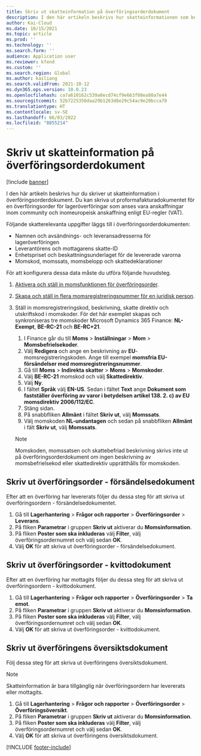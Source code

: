 ```yaml
---
title: Skriv ut skatteinformation på överföringsorderdokument
description: I den här artikeln beskrivs hur skatteinformationen som bestäms av skatteberäkningstjänsten kan skrivas ut på överföringsorderdokument.
author: Kai-Cloud
ms.date: 10/15/2021
ms.topic: article
ms.prod: ''
ms.technology: ''
ms.search.form: ''
audience: Application user
ms.reviewer: kfend
ms.custom: ''
ms.search.region: Global
ms.author: kailiang
ms.search.validFrom: 2021-10-12
ms.dyn365.ops.version: 10.0.23
ms.openlocfilehash: ca7a610162c539a0ecd74cf9e663f08ea80a7e44
ms.sourcegitcommit: 52b7225350daa29b1263d8e29c54ac9e20bcca70
ms.translationtype: HT
ms.contentlocale: sv-SE
ms.lasthandoff: 06/03/2022
ms.locfileid: "8855214"
---
```

# <a name="print-tax-information-on-transfer-order-documents"></a>Skriv ut skatteinformation på överföringsorderdokument

[!include [banner](../../includes/banner.md)]

I den här artikeln beskrivs hur du skriver ut skatteinformation i överföringsorderdokument. Du kan skriva ut proformafakturadokumentet för en överföringsorder för lageröverföringar som anses vara anskaffningar inom community och inomeuropeisk anskaffning enligt EU-regler (VAT). 

Följande skatterelevanta uppgifter läggs till i överföringsorderdokumenten:

- Namnen och avsändnings- och leveransadresserna för lageröverföringen
- Leverantörens och mottagarens skatte-ID
- Enhetspriset och beskattningsunderlaget för de levererade varorna
- Momskod, momssats, momsbelopp och skattedeklarationer

För att konfigurera dessa data måste du utföra följande huvudsteg.

1. [Aktivera och ställ in momsfunktionen för överföringsorder](tasks/Tax-feature-support-for-transfer-order.md).
2. [Skapa och ställ in flera momsregistreringsnummer för en juridisk person](emea-multiple-vat-registration-numbers.md).
3. Ställ in momsregistreringskod, beskrivning, skatte direktiv och utskriftskod i momskoder. För det här exemplet skapas och synkroniseras tre momskoder Microsoft Dynamics 365 Finance: **NL-Exempt**, **BE-RC-21** och **BE-RC+21**.

    1. I Finance går du till **Moms** \> **Inställningar** \> **Mom** \> **Momsbefrielsekoder**.
    2. Välj **Redigera** och ange en beskrivning av **EU**-momsregistreringskoden. Ange till exempel **momsfria EU-försändelser med momsregistreringsnummer**.
    3. Gå till **Moms** \> **Indirekta skatter** \> **Moms** \> **Momskoder**.
    4. Välj **BE-RC-21** momskod och välj **Skattedirektiv**.
    5. Välj **Ny**.
    6. I fältet **Språk** välj **EN-US**. Sedan i fältet **Text** ange **Dokument som fastställer överföring av varor i betydelsen artikel 138. 2. c) av EU momsdirektiv 2006/112/EC**.
    7. Stäng sidan.
    8. På snabbfliken **Allmänt** i fältet **Skriv ut**, välj **Momssats**.
    8. Välj momskoden **NL-undantagen** och sedan på snabbfliken **Allmänt** i fält **Skriv ut**, välj **Momssats**.

    > [!NOTE] 
    > Momskoden, momssatsen och skattebefriad beskrivning skrivs inte ut på överföringsorderdokument om ingen beskrivning av momsbefrielsekod eller skattedirektiv upprätthålls för momskoden.

## <a name="print-the-transfer-order---shipment-document"></a>Skriv ut överföringsorder - försändelsedokument

Efter att en överföring har levererats följer du dessa steg för att skriva ut överföringsordern - försändelsedokumentet.

1. Gå till **Lagerhantering** \> **Frågor och rapporter** \> **Överföringsorder** \> **Leverans**.
2. På fliken **Parametrar** i gruppen **Skriv ut** aktiverar du **Momsinformation**.
3. På fliken **Poster som ska inkluderas** välj **Filter**, välj överföringsordernumret och välj sedan **OK**.
4. Välj **OK** för att skriva ut överföringsorder - försändelsedokument.

## <a name="print-the-transfer-order---receipt-document"></a>Skriv ut överföringsorder - kvittodokument

Efter att en överföring har mottagits följer du dessa steg för att skriva ut överföringsordern - kvittodokument.

1. Gå till **Lagerhantering** \> **Frågor och rapporter** \> **Överföringsorder** \> **Ta emot**.
2. På fliken **Parametrar** i gruppen **Skriv ut** aktiverar du **Momsinformation**.
3. På fliken **Poster som ska inkluderas** välj **Filter**, välj överföringsordernumret och välj sedan **OK**.
4. Välj **OK** för att skriva ut överföringsorder - kvittodokument.

## <a name="print-the-transfer-overview-document"></a>Skriv ut överföringens översiktsdokument

Följ dessa steg för att skriva ut överföringens översiktsdokument.

> [!NOTE]
> Skatteinformation är bara tillgänglig när överföringsordern har levererats eller mottagits.

1. Gå till **Lagerhantering** \> **Frågor och rapporter** \> **Överföringsorder** \> **Överföringsöversikt**.
2. På fliken **Parametrar** i gruppen **Skriv ut** aktiverar du **Momsinformation**.
3. På fliken **Poster som ska inkluderas** välj **Filter**, välj överföringsordernumret och välj sedan **OK**.
4. Välj **OK** för att skriva ut överföringens översiktsdokument.

[!INCLUDE [footer-include](../../includes/footer-banner.md)]
